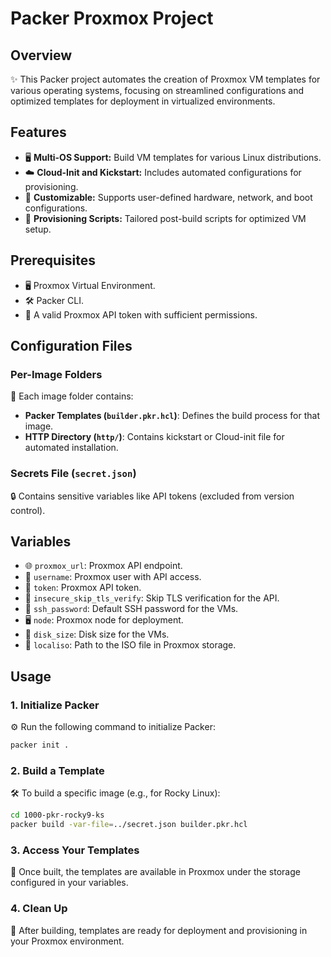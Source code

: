 # Packer Proxmox Project

## Overview
✨ This Packer project automates the creation of Proxmox VM templates for various operating systems, focusing on streamlined configurations and optimized templates for deployment in virtualized environments.

## Features
- 🖥️ **Multi-OS Support:** Build VM templates for various Linux distributions.
- ☁️ **Cloud-Init and Kickstart:** Includes automated configurations for provisioning.
- 🔧 **Customizable:** Supports user-defined hardware, network, and boot configurations.
- 🚀 **Provisioning Scripts:** Tailored post-build scripts for optimized VM setup.

## Prerequisites
- 🖥️ Proxmox Virtual Environment.
- 🛠️ Packer CLI.
- 🔑 A valid Proxmox API token with sufficient permissions.

## Configuration Files
### Per-Image Folders
📁 Each image folder contains:
- **Packer Templates (`builder.pkr.hcl`)**: Defines the build process for that image.
- **HTTP Directory (`http/`)**: Contains kickstart or Cloud-init file for automated installation.

### Secrets File (`secret.json`)
🔒 Contains sensitive variables like API tokens (excluded from version control).

## Variables
- 🌐 `proxmox_url`: Proxmox API endpoint.
- 👤 `username`: Proxmox user with API access.
- 🔑 `token`: Proxmox API token.
- 🚨 `insecure_skip_tls_verify`: Skip TLS verification for the API.
- 🔑 `ssh_password`: Default SSH password for the VMs.
- 🖥️ `node`: Proxmox node for deployment.
- 💾 `disk_size`: Disk size for the VMs.
- 📂 `localiso`: Path to the ISO file in Proxmox storage.

## Usage
### 1. Initialize Packer
⚙️ Run the following command to initialize Packer:
```bash
packer init .
```

### 2. Build a Template
🛠️ To build a specific image (e.g., for Rocky Linux):
```bash
cd 1000-pkr-rocky9-ks
packer build -var-file=../secret.json builder.pkr.hcl
```

### 3. Access Your Templates
🚀 Once built, the templates are available in Proxmox under the storage configured in your variables.

### 4. Clean Up
🧹 After building, templates are ready for deployment and provisioning in your Proxmox environment.
